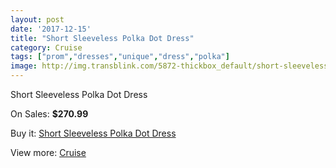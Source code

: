 ```yaml
---
layout: post
date: '2017-12-15'
title: "Short Sleeveless Polka Dot Dress"
category: Cruise
tags: ["prom","dresses","unique","dress","polka"]
image: http://img.transblink.com/5872-thickbox_default/short-sleeveless-polka-dot-dress.jpg
---
```

Short Sleeveless Polka Dot Dress

On Sales: **$270.99**
<a href="https://www.transblink.com/en/cruise/1913-short-sleeveless-polka-dot-dress.html"><amp-img layout="responsive" width="600" height="600" src="//img.transblink.com/5872-thickbox_default/short-sleeveless-polka-dot-dress.jpg" alt="Short Sleeveless Polka Dot Dress 0" /></a>
<a href="https://www.transblink.com/en/cruise/1913-short-sleeveless-polka-dot-dress.html"><amp-img layout="responsive" width="600" height="600" src="//img.transblink.com/5874-thickbox_default/short-sleeveless-polka-dot-dress.jpg" alt="Short Sleeveless Polka Dot Dress 1" /></a>
<a href="https://www.transblink.com/en/cruise/1913-short-sleeveless-polka-dot-dress.html"><amp-img layout="responsive" width="600" height="600" src="//img.transblink.com/5873-thickbox_default/short-sleeveless-polka-dot-dress.jpg" alt="Short Sleeveless Polka Dot Dress 2" /></a>

Buy it: [Short Sleeveless Polka Dot Dress](https://www.transblink.com/en/cruise/1913-short-sleeveless-polka-dot-dress.html "Short Sleeveless Polka Dot Dress")

View more: [Cruise](https://www.transblink.com/en/5-cruise "Cruise")